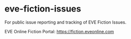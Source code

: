 # eve-fiction-issues

For public issue reporting and tracking of EVE Fiction Issues.

EVE Online Fiction Portal: https://fiction.eveonline.com
